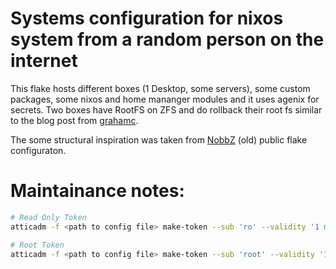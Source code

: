 # Systems configuration for nixos system from a random person on the internet

This flake hosts different boxes (1 Desktop, some servers), some custom packages, some nixos and home mananger modules and it uses agenix for secrets.
Two boxes have RootFS on ZFS and do rollback their root fs similar to the blog post from [grahamc](https://grahamc.com/blog/erase-your-darlings).

The some structural inspiration was taken from [NobbZ](https://github.com/NobbZ/nixos-config) (old) public flake configuraton.

# Maintainance notes:

```bash
# Read Only Token
atticadm -f <path to config file> make-token --sub 'ro' --validity '1 month'  --pull '*'

# Root Token
atticadm -f <path to config file> make-token --sub 'root' --validity '1 month' --push '*' --pull '*' --delete '*' --create-cache '*' --destroy-cache '*' --configure-cache '*' --configure-cache-retention '*'
```
